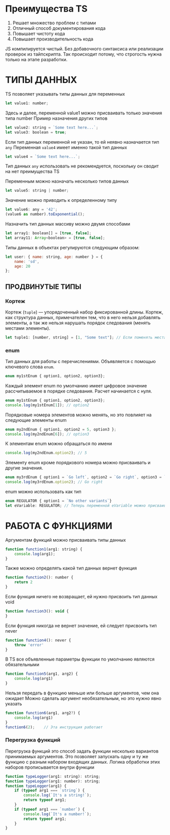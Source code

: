 # Преимущества TS
1. Решает множество проблем с типами
2. Отличный способ документирования кода
3. Повышает чистоту кода
4. Повышает производительность кода

JS компилируется чистый. Без добавочного синтаксиса или реализации проверок из тайпскрипта.
Так происходит потому, что строгость нужна только на этапе разработки.

# ТИПЫ ДАННЫХ
TS позволяет указывать типы данных для переменных
```js
let value1: number;
```
Здесь и далее, переменной value1 можно присваивать только значения типа number
Пример назначения других типов
```js
let value2: string = `Some text here...`;
let value3: boolean = true;
```


Если тип данных переменной не указан, то ей неявно назначается тип `any`
Переменная `value4` имеет именно такой тип данных
```js 
let value4 = `Some text here...`;
```
Тип данных `any` использовать не рекомендуется, поскольку он сводит на нет преимущества TS


Переменным можно назначать несколько типов данных
```js
let value5: string | number;
```


Значение можно приводить к определенному типу
```js
let value6: any = '42';
(value6 as number).toExponential();
```


Назначить тип данных массиву можно двумя способами
```js
let array1: boolean[] = [true, false];
let array11: Array<boolean> = [true, false];
```

Типы данных в объектах регулируются следующим образом:
```js
let user: { name: string, age: number } = {
    name: 'sd',
    age: 20
};
```

## ПРОДВИНУТЫЕ ТИПЫ
### Кортеж
Кортеж (`tuple`) — упорядоченный набор фиксированной длины.
Кортеж, как структура данных, примечателен тем, что в него нельзя добавлять элементы, а так же нельзя нарушать порядок следования (менять местами элементы).
```js
let tuple1: [number, string] = [1, "Some text"]; // Если поменять местами значения, это вызовет ошибку
```
### enum
Тип данных для работы с перечислениями.
Объявляется с помощью ключевого слова `enum`.
```js
enum my1stEnum { option1, option2, option3};
```
Каждый элемент enum по умолчанию имеет цифровое значение рассчитываемое в порядке следования. Расчет начинается с нуля.
```js
enum my1stEnum { option1, option2, option3};
console.log(my1stEnum[1]); // option2
```
Порядковые номера элементов можно менять, но это повлияет на следующие элементы enum
```js
enum my2ndEnum { option1, option2 = 5, option3 };
console.log(my2ndEnum[6]); // option3
```
К элементам enum можно обращаться по имени
```js
console.log(my2ndEnum.option2); // 5
```
Элементу enum кроме порядкового номера можно присваивать и другие значения.
```js
enum my3rdEnum { option1 = `Go left`, option2 = `Go right`, option3 = `Go forward` }
console.log(my3rdEnum.option2); // Go right
```
enum можно использовать как тип
```js
enum REGULATOR { option1 = `No other variants`}
let eVariable: REGULATOR; // Теперь переменной eVariable можно присваивать значения только из my3rdEnum
```
# РАБОТА С ФУНКЦИЯМИ
Аргументам функций можно присваивать типы данных
```js
function function1(arg1: string) {
    console.log(arg1);
}
```
Также можно определять какой тип данных вернет функция
```js
function function2(): number {
    return 2
}
```
Если функция ничего не возвращает, ей нужно присвоить тип данных void
```js
function function3(): void {
}
```
Если функция никогда не вернет значение, ей следует присвоить тип never
```js
function function4(): never {
    throw 'error'
}
```
В TS все объявленные параметры функции по умолчанию являются обязательными
```js 
function function5(arg1, arg2) {
    console.log(arg1)
}
```
Нельзя передать в функцию меньше или больше аргументов, чем она ожидает
Можно сделать аргумент необязательным, но это нужно явно указать
```js
function function6(arg1, arg2?) {
    console.log(arg1)
}
function6(2);    // Эта инструкция работает
```

### Перегрузка функций
Перегрузка функций это способ задать функции несколько вариантов принимаемых аргументов.
Это позволяет запускать одну и ту же функцию с разным набором входящих данных.
Логика обработки этих наборов прописывается внутри функции
```js
function typeLogger(arg1: string): string;
function typeLogger(arg1: number): string;
function typeLogger(arg1) {
    if (typeof arg1 === `string`) {
        console.log(`It's a string!`);
        return typeof arg1;
    }
    if (typeof arg1 === `number`) {
        console.log(`It's a number!`);
        return typeof arg1;
    }
}
```
